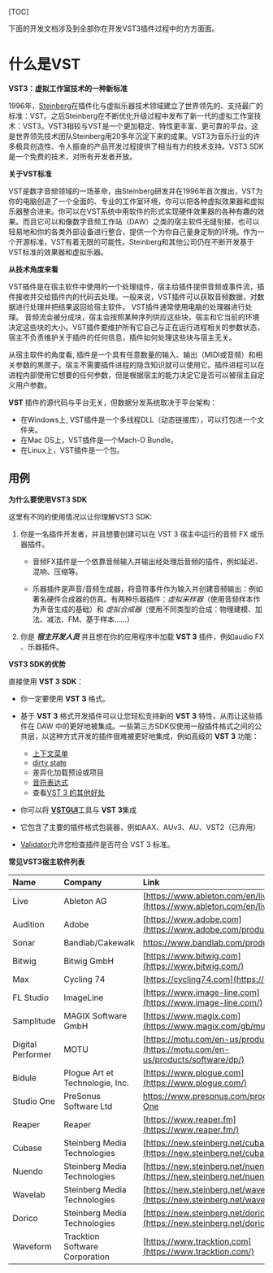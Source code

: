 [TOC]

下面的开发文档涉及到全部你在开发VST3插件过程中的方方面面。



# 什么是VST



**VST3：虚拟工作室技术的一种新标准**

1996年，[Steinberg](https://www.steinberg.net/)在插件化与虚拟乐器技术领域建立了世界领先的、支持最广的标准：VST。之后Steinberg在不断优化升级过程中发布了新一代的虚拟工作室技术：VST3。VST3相较与VST是一个更加稳定、特性更丰富、更可靠的平台。这是世界领先技术团队Steinberg用20多年沉淀下来的成果。VST3为音乐行业的许多极具创造性、令人振奋的产品开发过程提供了相当有力的技术支持。VST3 SDK是一个免费的技术，对所有开发者开放。



**关于VST标准**

VST是数字音频领域的一场革命，由Steinberg研发并在1996年首次推出，VST为你的电脑创造了一个全面的、专业的工作室环境，你可以把各种虚拟效果器和虚拟乐器整合进来。你可以在VST系统中用软件的形式实现硬件效果器的各种有趣的效果。而且它可以和像数字音频工作站（DAW）之类的宿主软件无缝衔接，也可以轻易地和你的各类外部设备进行整合，提供一个为你自己量身定制的环境。作为一个开源标准，VST有着无限的可能性。Steinberg和其他公司仍在不断开发基于VST标准的效果器和虚拟乐器。



**从技术角度来看**

VST插件是在宿主软件中使用的一个处理组件，宿主给插件提供音频或事件流，插件接收并交给插件内的代码去处理。一般来说，VST插件可以获取音频数据，对数据进行处理并把结果返回给宿主软件。 VST插件通常使用电脑的处理器进行处理。 音频流会被分成块，宿主会按照某种序列供应这些块，宿主和它当前的环境决定这些块的大小。VST插件要维护所有它自己与正在运行进程相关的参数状态，宿主不负责维护关于插件的任何信息，插件如何处理这些块与宿主无关。

从宿主软件的角度看, 插件是一个具有任意数量的输入、输出（MIDI或音频）和相关参数的黑匣子。宿主不需要插件进程的隐含知识就可以使用它。插件进程可以在进程内部使用它想要的任何参数，但是根据宿主的能力决定它是否可以被宿主自定义用户参数。

**VST** 插件的源代码与平台无关，但数据分发系统取决于平台架构：

- 在Windows上, VST插件是一个多线程DLL（动态链接库），可以打包进一个文件夹。
- 在Mac OS上，VST插件是一个Mach-O Bundle。
- 在Linux上，VST插件是一个包。



## 用例

**为什么要使用VST3 SDK**

这里有不同的使用情况以让你理解VST3 SDK:

1. 你是一名插件开发者，并且想要创建可以在 VST 3 宿主中运行的音频 FX 或乐器插件。

   - 音频FX插件是一个依靠音频输入并输出经处理后音频的插件，例如延迟、混响、压缩等。

   - 乐器插件是声音/音频生成器，将音符事件作为输入并创建音频输出：例如著名硬件合成器的仿真。有两种乐器插件：*虚拟采样器*（使用音频样本作为声音生成的基础）和 *虚拟合成器*（使用不同类型的合成：物理建模、加法、减法、FM、基于样本……）

2. 你是 ***宿主开发人员*** 并且想在你的应用程序中加载 **VST 3** 插件，例如audio FX 、乐器插件。



**VST3 SDK的优势**

直接使用 **VST 3 SDK**：

- 你一定要使用 **VST 3** 格式。
- 基于 **VST 3** 格式开发插件可以让您轻松支持新的 **VST 3** 特性，从而让这些插件在 DAW 中的更好地被集成。一些第三方SDK仅使用一般插件格式之间的公共层，以这种方式开发的插件很难被更好地集成，例如高级的 **VST 3** 功能：
   - [上下文菜单](https://developer.steinberg.help/display/VST/[3.5.0]+Context+Menu+Support)
   - [dirty state](https://developer.steinberg.help/display/VST/[3.1.0]+UI+Group+Editing%2C+Dirty+State+and+Open+Editor+Request+Support)
   - 差异化加载预设或项目
   - [音符表达式](https://developer.steinberg.help/display/VST/[3.5.0]+Note+Expression+Support)
   - 查看[VST 3 的其他好处](https://developer.steinberg.help/display/VST/Main+benefits+of+VST+3)

- 你可以将 [**VSTGUI**](https://developer.steinberg.help/display/VST/Use+cases#Usecases-Vstgui)工具与 **VST 3**集成
- 它包含了主要的插件格式包装器，例如AAX、AUv3、AU、VST2（已弃用）
- [Validator](https://developer.steinberg.help/display/VST/Use+cases#Usecases-validator)允许您检查插件是否符合 VST 3 标准。



**常见VST3宿主软件列表**

| Name | Company | Link |
| :---------------- | :------------------------------ | :----------------------------------------------------------- |
| Live | Ableton AG | [https://www.ableton.com/en/live](https://www.ableton.com/en/live/) |
| Audition | Adobe | [https://www.adobe.com](https://www.adobe.com/products/audition.html) |
| Sonar | Bandlab/Cakewalk | <https://www.bandlab.com/products/cakewalk> |
| Bitwig | Bitwig GmbH | [https://www.bitwig.com](https://www.bitwig.com/) |
| Max | Cycling 74 | [https://cycling74.com](https://cycling74.com/) |
| FL Studio | ImageLine | [https://www.image-line.com](https://www.image-line.com/) |
| Samplitude | MAGIX Software GmbH | [https://www.magix.com](https://www.magix.com/gb/music/samplitude/) |
| Digital Performer | MOTU | [https://motu.com/en-us/products/software/dp](https://motu.com/en-us/products/software/dp/) |
| Bidule | Plogue Art et Technologie, Inc. | [https://www.plogue.com](https://www.plogue.com/) |
| Studio One | PreSonus Software Ltd | <https://www.presonus.com/products/Studio-One> |
| Reaper | Reaper | [https://www.reaper.fm](https://www.reaper.fm/) |
| Cubase | Steinberg Media Technologies | [https://new.steinberg.net/cubase](https://new.steinberg.net/cubase/) |
| Nuendo | Steinberg Media Technologies | [https://new.steinberg.net/nuendo](https://new.steinberg.net/nuendo/) |
| Wavelab | Steinberg Media Technologies | [https://new.steinberg.net/wavelab](https://new.steinberg.net/wavelab/) |
| Dorico | Steinberg Media Technologies | [https://new.steinberg.net/dorico](https://new.steinberg.net/dorico/) |
| Waveform | Tracktion Software Corporation | [https://www.tracktion.com](https://www.tracktion.com/) |
